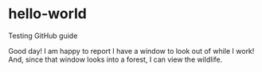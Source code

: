 # hello-world
Testing GitHub guide

Good day! I am happy to report I have a window to look out of while I work!
And, since that window looks into a forest, I can view the wildlife.
